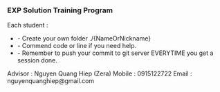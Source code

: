 <h3> EXP Solution Training Program</h3>
<p>
Each student :
<ul>
 <li>- Create your own folder ./{NameOrNickname}</li>
 <li>- Commend code or line if you need help.</li>
 <li>- Remember to push your commit to git server EVERYTIME you get a session done.</li>
 </ul>
</p>

<p>
Advisor : Nguyen Quang Hiep (Zera)
Mobile : 0915122722
Email : nguyenquanghiep@gmail.com
</p>